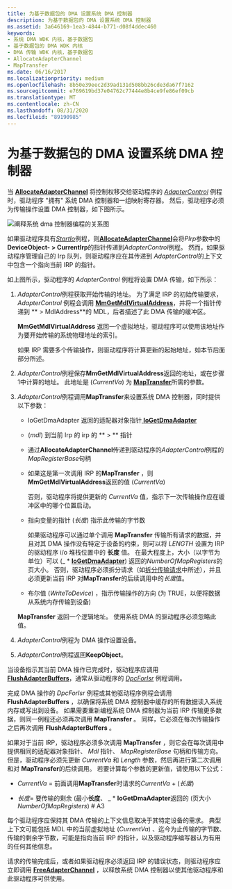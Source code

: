 ```yaml
---
title: 为基于数据包的 DMA 设置系统 DMA 控制器
description: 为基于数据包的 DMA 设置系统 DMA 控制器
ms.assetid: 3a646169-1ea3-4844-b771-d08f4ddec460
keywords:
- 系统 DMA WDK 内核，基于数据包
- 基于数据包的 DMA WDK 内核
- DMA 传输 WDK 内核，基于数据包
- AllocateAdapterChannel
- MapTransfer
ms.date: 06/16/2017
ms.localizationpriority: medium
ms.openlocfilehash: 8b50e39eec2d39ad131d508bb26cde3da67f7162
ms.sourcegitcommit: e769619bd37e04762c77444e8b4ce9fe86ef09cb
ms.translationtype: MT
ms.contentlocale: zh-CN
ms.lasthandoff: 08/31/2020
ms.locfileid: "89190985"
---
```

# <a name="setting-up-the-system-dma-controller-for-packet-based-dma"></a>为基于数据包的 DMA 设置系统 DMA 控制器





当 [**AllocateAdapterChannel**](/windows-hardware/drivers/ddi/wdm/nc-wdm-pallocate_adapter_channel) 将控制权移交给驱动程序的 [*AdapterControl*](/windows-hardware/drivers/ddi/wdm/nc-wdm-driver_control) 例程时，驱动程序 "拥有" 系统 DMA 控制器和一组映射寄存器。 然后，驱动程序必须为传输操作设置 DMA 控制器，如下图所示。

![阐释系统 dma 控制器编程的关系图](images/3dmaptsf.png)

如果驱动程序具有[*StartIo*](/windows-hardware/drivers/ddi/wdm/nc-wdm-driver_startio)例程，则[**AllocateAdapterChannel**](/windows-hardware/drivers/ddi/wdm/nc-wdm-pallocate_adapter_channel)会将*PIrp*参数中的**DeviceObject- &gt; CurrentIrp**的指针传递到*AdapterControl*例程。 然而，如果驱动程序管理自己的 Irp 队列，则驱动程序应在其传递到 *AdapterControl*的上下文中包含一个指向当前 IRP 的指针。

如上图所示，驱动程序的 *AdapterControl* 例程将设置 DMA 传输，如下所示：

1.  *AdapterControl*例程获取开始传输的地址。 为了满足 IRP 的初始传输要求， *AdapterControl* 例程会调用 [**MmGetMdlVirtualAddress**](./mm-bad-pointer.md)，并将一个指针传递到 ** &gt; MdlAddress**的 MDL，后者描述了此 DMA 传输的缓冲区。

    **MmGetMdlVirtualAddress** 返回一个虚拟地址，驱动程序可以使用该地址作为要开始传输的系统物理地址的索引。

    如果 IRP 需要多个传输操作，则驱动程序将计算更新的起始地址，如本节后面部分所述。

2.  *AdapterControl*例程保存**MmGetMdlVirtualAddress**返回的地址，或在步骤1中计算的地址。 此地址是 (*CurrentVa*) 为 [**MapTransfer**](/windows-hardware/drivers/ddi/wdm/nc-wdm-pmap_transfer)所需的参数。

3.  *AdapterControl*例程调用**MapTransfer**来设置系统 DMA 控制器，同时提供以下参数：

    -   IoGetDmaAdapter 返回的适配器对象指针[ **IoGetDmaAdapter**](/windows-hardware/drivers/ddi/wdm/nf-wdm-iogetdmaadapter)

    -    (*mdl*) 到当前 Irp 的 irp 的 ** &gt; ** 指针

    -   通过**AllocateAdapterChannel**传递到驱动程序的*AdapterControl*例程的*MapRegisterBase*句柄

    -   如果这是第一次调用 IRP 的**MapTransfer** ，则**MmGetMdlVirtualAddress**返回的值 (*CurrentVa*) 

        否则，驱动程序将提供更新的 *CurrentVa* 值，指示下一次传输操作应在缓冲区中的哪个位置启动。

    -   指向变量的指针 (*长度*) 指示此传输的字节数

        如果驱动程序可以通过单个调用 **MapTransfer** 传输所有请求的数据，并且对其 DMA 操作没有特定于设备的约束，则可以将 *LENGTH* 设置为 IRP 的驱动程序 i/o 堆栈位置中的 **长度** 值。 在最大程度上，大小（以字节为单位）可以 (\_ \* [**IoGetDmaAdapter**](/windows-hardware/drivers/ddi/wdm/nf-wdm-iogetdmaadapter)) 返回的*NumberOfMapRegisters*的页大小。 否则，驱动程序必须拆分请求（如[拆分传输请求](splitting-dma-transfer-requests.md)中所述），并且必须更新当前 IRP 对**MapTransfer**的后续调用中的*长度*值。

    -   布尔值 (*WriteToDevice*) ，指示传输操作的方向 (为 TRUE，以便将数据从系统内存传输到设备) 

    **MapTransfer** 返回一个逻辑地址。 使用系统 DMA 的驱动程序必须忽略此值。

4.  *AdapterControl*例程为 DMA 操作设置设备。

5.  *AdapterControl*例程返回**KeepObject**。

当设备指示其当前 DMA 操作已完成时，驱动程序应调用 [**FlushAdapterBuffers**](/windows-hardware/drivers/ddi/wdm/nc-wdm-pflush_adapter_buffers)，通常从驱动程序的 [*DpcForIsr*](/windows-hardware/drivers/ddi/wdm/nc-wdm-io_dpc_routine) 例程调用。

完成 DMA 操作的 *DpcForIsr* 例程或其他驱动程序例程会调用 **FlushAdapterBuffers** ，以确保将系统 DMA 控制器中缓存的所有数据读入系统内存或写出到设备。 如果需要重新编程系统 DMA 控制器为当前 IRP 传输更多数据，则同一例程还必须再次调用 **MapTransfer** 。 同样，它必须在每次传输操作之后再次调用 **FlushAdapterBuffers** 。

如果对于当前 IRP，驱动程序必须多次调用 **MapTransfer** ，则它会在每次调用中提供相同的适配器对象指针、 *Mdl* 指针、 *MapRegisterBase* 句柄和传输方向。 但是，驱动程序必须先更新 *CurrentVa* 和 *Length* 参数，然后再进行第二次调用和对 **MapTransfer**的后续调用。 若要计算每个参数的更新值，请使用以下公式：

-   *CurrentVa*  = 前面调用**MapTransfer**时请求的*CurrentVa* + (*长度*) 

-   *长度*= 要传输的剩余 (最小**长度**、 \_ \* **IoGetDmaAdapter**返回的 (页大小*NumberOfMapRegisters*) # A3

每个驱动程序应保持其 DMA 传输的上下文信息取决于其特定设备的需求。 典型上下文可能包括 MDL 中的当前虚拟地址 (*CurrentVa*) 、迄今为止传输的字节数、传输的剩余字节数，可能是指向当前 IRP 的指针，以及驱动程序编写器认为有用的任何其他信息。

请求的传输完成后，或者如果驱动程序必须返回 IRP 的错误状态，则驱动程序应立即调用 [**FreeAdapterChannel**](/windows-hardware/drivers/ddi/wdm/nc-wdm-pfree_adapter_channel) ，以释放系统 DMA 控制器以使其他驱动程序和此驱动程序可供使用。

 

